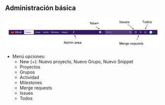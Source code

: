 ## Administración básica

![gitlab options menu](media/gitlab-options-menu.png)

* Menú opciones:
  * New (+): Nuevo proyecto, Nuevo Grupo, Nuevo Snippet
  * Proyectos
  * Grupos
  * Actividad
  * Milestones
  * Merge requests
  * Issues
  * Todos